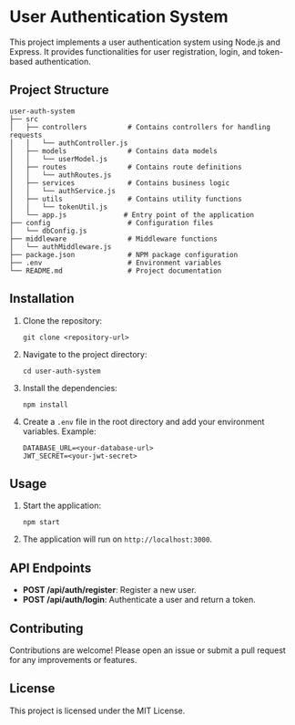 # User Authentication System

This project implements a user authentication system using Node.js and Express. It provides functionalities for user registration, login, and token-based authentication.

## Project Structure

```
user-auth-system
├── src
│   ├── controllers          # Contains controllers for handling requests
│   │   └── authController.js
│   ├── models               # Contains data models
│   │   └── userModel.js
│   ├── routes               # Contains route definitions
│   │   └── authRoutes.js
│   ├── services             # Contains business logic
│   │   └── authService.js
│   ├── utils                # Contains utility functions
│   │   └── tokenUtil.js
│   └── app.js              # Entry point of the application
├── config                   # Configuration files
│   └── dbConfig.js
├── middleware               # Middleware functions
│   └── authMiddleware.js
├── package.json             # NPM package configuration
├── .env                     # Environment variables
└── README.md                # Project documentation
```

## Installation

1. Clone the repository:
   ```
   git clone <repository-url>
   ```

2. Navigate to the project directory:
   ```
   cd user-auth-system
   ```

3. Install the dependencies:
   ```
   npm install
   ```

4. Create a `.env` file in the root directory and add your environment variables. Example:
   ```
   DATABASE_URL=<your-database-url>
   JWT_SECRET=<your-jwt-secret>
   ```

## Usage

1. Start the application:
   ```
   npm start
   ```

2. The application will run on `http://localhost:3000`.

## API Endpoints

- **POST /api/auth/register**: Register a new user.
- **POST /api/auth/login**: Authenticate a user and return a token.

## Contributing

Contributions are welcome! Please open an issue or submit a pull request for any improvements or features.

## License

This project is licensed under the MIT License.